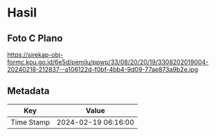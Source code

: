 # Hasil

## Foto C Plano

https://sirekap-obj-formc.kpu.go.id/6e5d/pemilu/ppwp/33/08/20/20/19/3308202019004-20240218-212837--a106122d-f0bf-4bb4-9d09-77ae873a9b2e.jpg


## Metadata

| Key        | Value               |
| ---------- | ------------------- |
| Time Stamp | 2024-02-19 06:16:00 |



